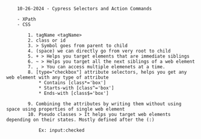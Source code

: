 		10-26-2024 - Cypress Selectors and Action Commands

		- XPath
		- CSS

			1. tagName <tagName>
			2. class or id
			3. > Symbol goes from parent to child
			4. (space) we can directly go from very root to child
			5. + > Helps you target elements that are immediate siblings
			6. ~ > Helps you target all the next siblings of a web element
			7. , > You can access multiple elemenets at a time.
			8. [type="checkbox"] attribute selectors, helps you get any web element with any type of attribute
				* Contains [class*='box']
				* Starts-with [class^='box']
				* Ends-with [class$='box']

			9. Combining the attributes by writing them without using space using properties of single web element
			10. Pseudo classes > It helps you target web elements depending on their states. Mostly defined after the (:)

				Ex: input:checked